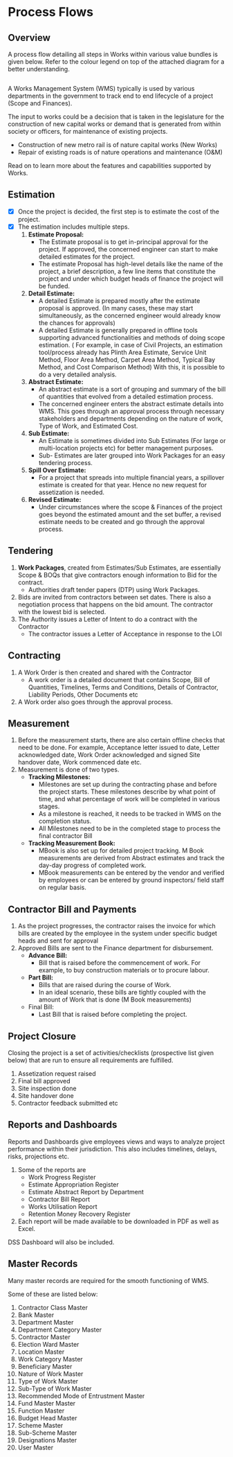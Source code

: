 # Process Flows

## Overview

A process flow detailing all steps in Works within various value bundles is given below. Refer to the colour legend on top of the attached diagram for a better understanding.

<figure><img src="../../../../../.gitbook/assets/image (35).png" alt=""><figcaption></figcaption></figure>

A Works Management System (WMS) typically is used by various departments in the government to track end to end lifecycle of a project (Scope and Finances).

The input to works could be a decision that is taken in the legislature for the construction of new capital works or demand that is generated from within society or officers, for maintenance of existing projects.

* Construction of new metro rail is of nature capital works (New Works)
* Repair of existing roads is of nature operations and maintenance (O\&M)

Read on to learn more about the features and capabilities supported by Works.

## Estimation <a href="#_7lxspous6vj4" id="_7lxspous6vj4"></a>

* [x] Once the project is decided, the first step is to estimate the cost of the project.
* [x] The estimation includes multiple steps.
  1. **Estimate Proposal:**
     * The Estimate proposal is to get in-principal approval for the project. If approved, the concerned engineer can start to make detailed estimates for the project.
     * The estimate Proposal has high-level details like the name of the project, a brief description, a few line items that constitute the project and under which budget heads of finance the project will be funded.
  2. **Detail Estimate:**
     * A detailed Estimate is prepared mostly after the estimate proposal is approved. (In many cases, these may start simultaneously, as the concerned engineer would already know the chances for approvals)
     * A detailed Estimate is generally prepared in offline tools supporting advanced functionalities and methods of doing scope estimation. ( For example, in case of Civil Projects, an estimation tool/process already has Plinth Area Estimate, Service Unit Method, Floor Area Method, Carpet Area Method, Typical Bay Method, and Cost Comparison Method) With this, it is possible to do a very detailed analysis.
  3. **Abstract Estimate:**
     * An abstract estimate is a sort of grouping and summary of the bill of quantities that evolved from a detailed estimation process.
     * The concerned engineer enters the abstract estimate details into WMS. This goes through an approval process through necessary stakeholders and departments depending on the nature of work, Type of Work, and Estimated Cost.
  4. **Sub Estimate:**
     * An Estimate is sometimes divided into Sub Estimates (For large or multi-location projects etc) for better management purposes.
     * Sub- Estimates are later grouped into Work Packages for an easy tendering process.
  5. **Spill Over Estimate:**
     * For a project that spreads into multiple financial years, a spillover estimate is created for that year. Hence no new request for assetization is needed.
  6. **Revised Estimate:**
     * Under circumstances where the scope & Finances of the project goes beyond the estimated amount and the set buffer, a revised estimate needs to be created and go through the approval process.

## Tendering <a href="#_irv9nx28q2r3" id="_irv9nx28q2r3"></a>

1. **Work Packages**, created from Estimates/Sub Estimates, are essentially Scope & BOQs that give contractors enough information to Bid for the contract.
   * Authorities draft tender papers (DTP) using Work Packages.
2. Bids are invited from contractors between set dates. There is also a negotiation process that happens on the bid amount. The contractor with the lowest bid is selected.
3. The Authority issues a Letter of Intent to do a contract with the Contractor
   * The contractor issues a Letter of Acceptance in response to the LOI

## Contracting <a href="#_yxkefd3kpmer" id="_yxkefd3kpmer"></a>

1. A Work Order is then created and shared with the Contractor
   * A work order is a detailed document that contains Scope, Bill of Quantities, Timelines, Terms and Conditions, Details of Contractor, Liability Periods, Other Documents etc
2. A Work order also goes through the approval process.

## Measurement <a href="#_q6w3dto1rpzh" id="_q6w3dto1rpzh"></a>

1. Before the measurement starts, there are also certain offline checks that need to be done. For example, Acceptance letter issued to date, Letter acknowledged date, Work Order acknowledged and signed Site handover date, Work commenced date etc.
2. Measurement is done of two types.
   * **Tracking Milestones:**
     * Milestones are set up during the contracting phase and before the project starts. These milestones describe by what point of time, and what percentage of work will be completed in various stages.
     * As a milestone is reached, it needs to be tracked in WMS on the completion status.
     * All Milestones need to be in the completed stage to process the final contractor Bill
   * **Tracking Measurement Book:**
     * MBook is also set up for detailed project tracking. M Book measurements are derived from Abstract estimates and track the day-day progress of completed work.
     * MBook measurements can be entered by the vendor and verified by employees or can be entered by ground inspectors/ field staff on regular basis.

## Contractor Bill and Payments <a href="#_t8dle02vzju0" id="_t8dle02vzju0"></a>

1. As the project progresses, the contractor raises the invoice for which bills are created by the employee in the system under specific budget heads and sent for approval
2. Approved Bills are sent to the Finance department for disbursement.
   * **Advance Bill:**
     * Bill that is raised before the commencement of work. For example, to buy construction materials or to procure labour.
   * **Part Bill:**
     * Bills that are raised during the course of Work.
     * In an ideal scenario, these bills are tightly coupled with the amount of Work that is done (M Book measurements)
   * Final Bill:
     * Last Bill that is raised before completing the project.

## Project Closure <a href="#_pnzn1sroolt" id="_pnzn1sroolt"></a>

Closing the project is a set of activities/checklists (prospective list given below) that are run to ensure all requirements are fulfilled.

1. Assetization request raised
2. Final bill approved
3. Site inspection done
4. Site handover done
5. Contractor feedback submitted etc

## Reports and Dashboards <a href="#_y5y46t164a4t" id="_y5y46t164a4t"></a>

Reports and Dashboards give employees views and ways to analyze project performance within their jurisdiction. This also includes timelines, delays, risks, projections etc.

1. Some of the reports are
   * Work Progress Register
   * Estimate Appropriation Register
   * Estimate Abstract Report by Department
   * Contractor Bill Report
   * Works Utilisation Report
   * Retention Money Recovery Register
2. Each report will be made available to be downloaded in PDF as well as Excel.

DSS Dashboard will also be included.

## Master Records

Many master records are required for the smooth functioning of WMS.

Some of these are listed below:

1. Contractor Class Master
2. Bank Master
3. Department Master
4. Department Category Master
5. Contractor Master
6. Election Ward Master
7. Location Master
8. Work Category Master
9. Beneficiary Master
10. Nature of Work Master
11. Type of Work Master
12. Sub-Type of Work Master
13. Recommended Mode of Entrustment Master
14. Fund Master Master
15. Function Master
16. Budget Head Master
17. Scheme Master
18. Sub-Scheme Master
19. Designations Master
20. User Master
